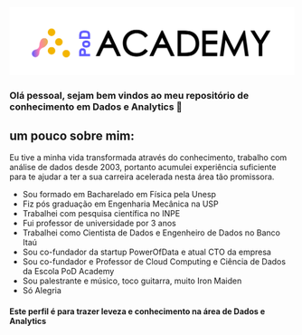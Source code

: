 <!-- Logo da PoD Academy -->
<br />
<div align="center">
  <a href="(https://github.com/brunojardim/semana-game-changer)">
    <img src="Logotipo - PoD Academy - sem fundo-01.png" alt="Logo" >
  </a>
</div>

<!--
**brunojardim/brunojardim** is a ✨ _special_ ✨ repository because its `README.md` (this file) appears on your GitHub profile.

Here are some ideas to get you started:

- 🔭 I’m currently working on ...
- 🌱 I’m currently learning ...
- 👯 I’m looking to collaborate on ...
- 🤔 I’m looking for help with ...
- 💬 Ask me about ...
- 📫 How to reach me: ...
- 😄 Pronouns: ...
- ⚡ Fun fact: ...
-->
### Olá pessoal, sejam bem vindos ao meu repositório de conhecimento em Dados e Analytics 👋
## um pouco sobre mim:
Eu tive a minha vida transformada através do conhecimento, trabalho com análise de dados desde 2003, portanto acumulei experiência suficiente para te ajudar a ter a sua carreira acelerada nesta área tão promissora. 

- Sou formado em Bacharelado em Física pela Unesp
- Fiz pós graduação em Engenharia Mecânica na USP
- Trabalhei com pesquisa científica no INPE
- Fui professor de universidade por 3 anos
- Trabalhei como Cientista de Dados e Engenheiro de Dados no Banco Itaú
- Sou co-fundador da startup PowerOfData e atual CTO da empresa
- Sou co-fundador e Professor de Cloud Computing e Ciência de Dados da Escola PoD Academy
- Sou palestrante e músico, toco guitarra, muito Iron Maiden
- Só Alegria
#### Este perfil é para trazer leveza e conhecimento na área de Dados e Analytics
